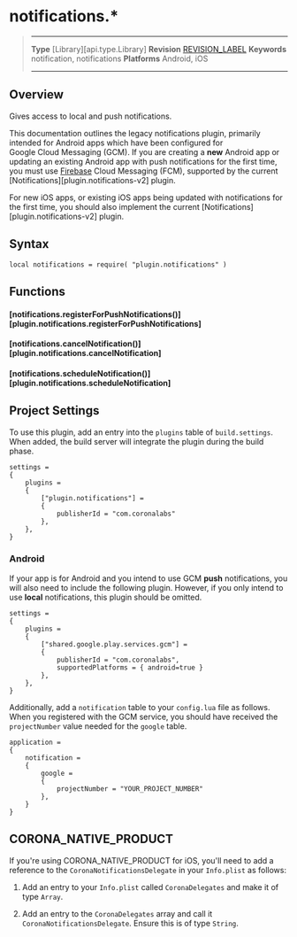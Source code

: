 # notifications.*

> --------------------- ------------------------------------------------------------------------------------------
> __Type__				[Library][api.type.Library]
> __Revision__			[REVISION_LABEL](REVISION_URL)
> __Keywords__			notification, notifications
> __Platforms__			Android, iOS
> --------------------- ------------------------------------------------------------------------------------------

## Overview

Gives access to local and push notifications.

<div class="docs-tip-outer docs-tip-color-alert">
<div class="docs-tip-inner-left">
<div class="fa fa-exclamation-circle" style="font-size: 35px;"></div>
</div>
<div class="docs-tip-inner-right">

This documentation outlines the legacy notifications plugin, primarily intended for Android apps which have been configured for <nobr>Google Cloud Messaging (GCM)</nobr>. If you are creating a __new__ Android app or updating an existing Android app with push notifications for the first time, you must use <nobr>[Firebase](https://firebase.google.com/) Cloud Messaging (FCM)</nobr>, supported by the current [Notifications][plugin.notifications-v2] plugin.

For new iOS apps, or existing iOS apps being updated with notifications for the first time, you should also implement the current [Notifications][plugin.notifications-v2] plugin.

</div>
</div>


## Syntax

	local notifications = require( "plugin.notifications" )


## Functions

#### [notifications.registerForPushNotifications()][plugin.notifications.registerForPushNotifications]

#### [notifications.cancelNotification()][plugin.notifications.cancelNotification]

#### [notifications.scheduleNotification()][plugin.notifications.scheduleNotification]


## Project Settings

To use this plugin, add an entry into the `plugins` table of `build.settings`. When added, the build server will integrate the plugin during the build phase.

``````{ brush="lua" gutter="false" first-line="1" highlight="[5,6,7,8]" }
settings =
{
	plugins =
	{
		["plugin.notifications"] =
		{
			publisherId = "com.coronalabs"
		},
	},
}
``````

### Android

If your app is for Android and you intend to use GCM __push__ notifications, you will also need to include the following plugin. However, if you only intend to use __local__ notifications, this plugin should be omitted.

``````{ brush="lua" gutter="false" first-line="1" highlight="[5,6,7,8,9]" }
settings =
{
	plugins =
	{
		["shared.google.play.services.gcm"] =
		{
			publisherId = "com.coronalabs",
			supportedPlatforms = { android=true }
		},
	},
}
``````

Additionally, add a `notification` table to your `config.lua` file as follows. When you registered with the GCM service, you should have received the `projectNumber` value needed for the `google` table.

``````{ brush="lua" gutter="false" first-line="1" highlight="[3,4,5,6,7,8,9]" }
application =
{
	notification =
	{
		google =
		{
			projectNumber = "YOUR_PROJECT_NUMBER"
		},
	}
}
``````


## CORONA_NATIVE_PRODUCT

If you're using CORONA_NATIVE_PRODUCT for iOS, you'll need to add a reference to the `CoronaNotificationsDelegate` in your `Info.plist` as follows:

1. Add an entry to your `Info.plist` called `CoronaDelegates` and make it of type `Array`.

2. Add an entry to the `CoronaDelegates` array and call it `CoronaNotificationsDelegate`. Ensure this is of type `String`.
